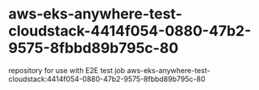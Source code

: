# aws-eks-anywhere-test-cloudstack-4414f054-0880-47b2-9575-8fbbd89b795c-80
repository for use with E2E test job aws-eks-anywhere-test-cloudstack:4414f054-0880-47b2-9575-8fbbd89b795c-80
